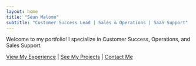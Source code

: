```yaml
---
layout: home
title: "Seun Malomo"
subtitle: "Customer Success Lead | Sales & Operations | SaaS Support"
---
```

Welcome to my portfolio! I specialize in Customer Success, Operations, and Sales Support. 

[View My Experience](experience.md) | [See My Projects](projects.md) | [Contact Me](contact.md)
